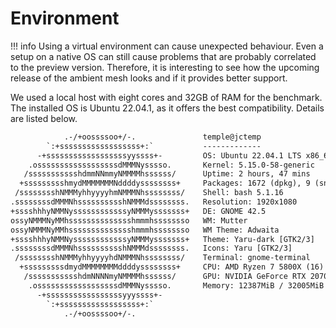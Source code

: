 # Environment

!!! info
    Using a virtual environment can cause unexpected behaviour.
    Even a setup on a native OS can still cause problems that are probably correlated to the preview version.
    Therefore, it is interesting to see how the upcoming release of the ambient mesh looks and if it provides better support.

We used a local host with eight cores and 32GB of RAM for the benchmark.
The installed OS is Ubuntu 22.04.1, as it offers the best compatibility.
Details are listed below.

```txt
            .-/+oossssoo+/-.               temple@jctemp 
        `:+ssssssssssssssssss+:`           ------------- 
      -+ssssssssssssssssssyyssss+-         OS: Ubuntu 22.04.1 LTS x86_64 
    .ossssssssssssssssssdMMMNysssso.       Kernel: 5.15.0-58-generic 
   /ssssssssssshdmmNNmmyNMMMMhssssss/      Uptime: 2 hours, 47 mins 
  +ssssssssshmydMMMMMMMNddddyssssssss+     Packages: 1672 (dpkg), 9 (snap) 
 /sssssssshNMMMyhhyyyyhmNMMMNhssssssss/    Shell: bash 5.1.16 
.ssssssssdMMMNhsssssssssshNMMMdssssssss.   Resolution: 1920x1080 
+sssshhhyNMMNyssssssssssssyNMMMysssssss+   DE: GNOME 42.5 
ossyNMMMNyMMhsssssssssssssshmmmhssssssso   WM: Mutter 
ossyNMMMNyMMhsssssssssssssshmmmhssssssso   WM Theme: Adwaita 
+sssshhhyNMMNyssssssssssssyNMMMysssssss+   Theme: Yaru-dark [GTK2/3] 
.ssssssssdMMMNhsssssssssshNMMMdssssssss.   Icons: Yaru [GTK2/3] 
 /sssssssshNMMMyhhyyyyhdNMMMNhssssssss/    Terminal: gnome-terminal 
  +sssssssssdmydMMMMMMMMddddyssssssss+     CPU: AMD Ryzen 7 5800X (16) @ 3.800GHz 
   /ssssssssssshdmNNNNmyNMMMMhssssss/      GPU: NVIDIA GeForce RTX 2070 SUPER 
    .ossssssssssssssssssdMMMNysssso.       Memory: 12387MiB / 32005MiB 
      -+sssssssssssssssssyyyssss+-
        `:+ssssssssssssssssss+:`                                   
            .-/+oossssoo+/-.                                       
```
